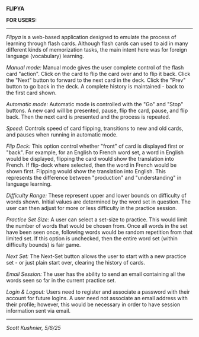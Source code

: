 **FLIPYA**

**FOR USERS:**

---

_Flipya_ is a web-based application designed to emulate the process of learning through flash cards. Although flash cards can used to aid in many different kinds of memorization tasks, the main intent here was for foreign language (vocabulary) learning.

_Manual mode:_
Manual mode gives the user complete control of the flash card "action". Click on the card to flip the card over and to flip it back. Click the "Next" button to forward to the next card in the deck. Click the "Prev" button to go back in the deck. A complete history is maintained - back to the first card shown.

_Automatic mode:_
Automatic mode is controlled with the "Go" and "Stop" buttons. A new card will be presented, pause, flip the card, pause, and flip back. Then the next card is presented and the process is repeated.

_Speed:_
Controls speed of card flipping, transitions to new and old cards, and pauses when running in automatic mode.

_Flip Deck:_
This option control whether "front" of card is displayed first or "back". For example, for an English to French word set, a word in English would be displayed, flipping the card would show the translation into French. If flip-deck where selected, then the word in French would be shown first. Flipping would show the translation into English. This represents the difference between "production" and "understanding" in language learning.

_Difficulty Range:_
These represent upper and lower bounds on difficulty of words shown. Initial values are determined by the word set in question. The user can then adjust for more or less difficulty in the practice session. 

_Practice Set Size:_
A user can select a set-size to practice. This would limit the number of words that would be chosen from. Once all words in the set have been seen once, following words would be random repetition from that limited set.  If this option is unchecked, then the entire word set (within difficulty bounds) is fair game.

_Next Set:_
The Next-Set button allows the user to start with a new practice set - or just plain start over, clearing the history of cards.

_Email Session:_
The user has the ability to send an email containing all the words seen so far in the current practice set.

_Login & Logout:_
Users need to register and associate a password with their account for future logins. A user need not associate an email address with their profile; however, this would be necessary in order to have session information sent via email.




---

_Scott Kushnier, 5/6/25_
